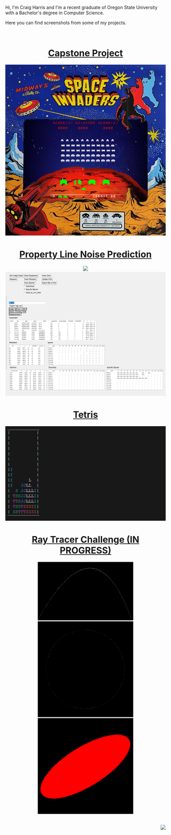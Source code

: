 
Hi, I'm Craig Harris and I'm a recent graduate of Oregon State University with a Bachelor's degree in Computer Science.

Here you can find screenshots from some of my projects.

</br>

<div align="center">

# [Capstone Project](https://github.com/cxhx441/space_invaders_8080)
<a href="https://youtu.be/Q-t2x6y43j4?si=C5RvXJ1Ucmxoy_Ew&t=302"><img src="space_invaders_8080_bg1.gif" width="600"></a>


# [Property Line Noise Prediction](https://github.com/cxhx441/graphical-acoustic-calcs)
<!-- <a href=""><img src="pl_acoustics_original.png" widht="800"></a> </br> -->
<a href=""><img src="pl_acoustics_original_left.png" width="800"></a> </br>
<a href=""><img src="pl_acoustics_original_right.png" width="800"></a> </br>


# [Tetris](https://github.com/cxhx441/tetris)
<a href=""><img src="tetris.gif"></a> </br>


# [Ray Tracer Challenge (IN PROGRESS)](https://github.com/cxhx441/ray-tracer-challenge)
<a href=""><img src="0_projectile.png" width="300"></a> </br>
<a href=""><img src="1_clock.png" width="300"></a> </br>
<a href=""><img src="2_sheared_sphere.png" width="300"></a> </br>

</br>
</div>

<img align="right" src="https://komarev.com/ghpvc/?username=cxhx441&color=e95c7d&label=Views">


<!--
**cxhx441/cxhx441** is a ✨ _special_ ✨ repository because its `README.md` (this file) appears on your GitHub profile.

Here are some ideas to get you started:

- 🔭 I’m currently working on ...
- 🌱 I’m currently learning ...
- 👯 I’m looking to collaborate on ...
- 🤔 I’m looking for help with ...
- 💬 Ask me about ...
- 📫 How to reach me: ...
- 😄 Pronouns: ...
- ⚡ Fun fact: ...
-->
